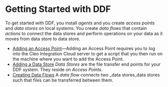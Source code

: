 # Getting Started with DDF

<div class="body">

To get started with DDF, you install _agents_ and you create _access points_ and _data stores_ on local systems. You create _data flows_ that contain _actions_ to connect the data stores and perform operations on your data as it moves from data store to data store.

</div>

<div class="related-links">

- [Adding an Access Point](../Tasks/DDF_AddingAccessPoints_task.html)&mdash;Adding an Access Point requires you to log into the Cleo Integration Cloud server to get a script that you then run on the machine where you want to add the Access Point.
- [Adding a Data Store](../Tasks/DDF_AddingDataStores_task.html) _Data Stores_ are the file transfer end points for your DDF system. They reside on _Access Points_.
- [Creating Data Flows](../Tasks/DDF_CreatingDataFlows_task.html) A _data flow_ connects two _data stores_data stores such that files can be transferred between them.

</div>
